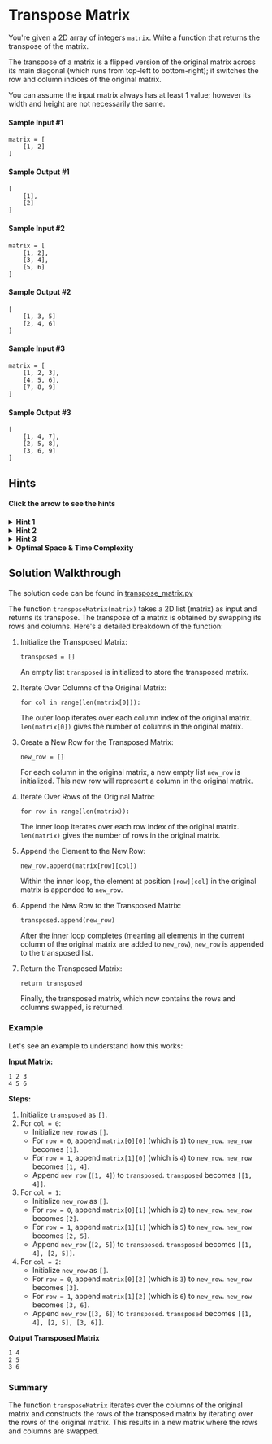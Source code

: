 # Transpose Matrix

You're given a 2D array of integers `matrix`. Write a function that returns the transpose of the matrix.

The transpose of a matrix is a flipped version of the original matrix across its main diagonal (which runs from top-left to bottom-right); it switches the row and column indices of the original matrix.

You can assume the input matrix always has at least 1 value; however its width and height are not necessarily the same.

#### Sample Input #1 

```
matrix = [
    [1, 2]
]
```

#### Sample Output #1

```
[
    [1],
    [2]
]
```

#### Sample Input #2

```
matrix = [
    [1, 2],
    [3, 4],
    [5, 6]
]
```

#### Sample Output #2

```
[
    [1, 3, 5]
    [2, 4, 6]
]
```

#### Sample Input #3

```
matrix = [
    [1, 2, 3],
    [4, 5, 6],
    [7, 8, 9]
]
```

#### Sample Output #3

```
[
    [1, 4, 7],
    [2, 5, 8],
    [3, 6, 9]
]
```

## Hints

#### Click the arrow to see the hints

<details>
  <summary><b>Hint 1</b></summary> 
The row and column indices of each entry in the matrix should be flipped. For example, the value at `matrix[1][2]` will be at `matrix[2][1]` in the transpose of the matrix.
</details>

<details>
  <summary><b>Hint 2</b></summary>  
Each column in the matrix should become a row in the transpose of the matrix. Each row in the matrix should become a column in the transpose of the matrix.
</details>

<details>
  <summary><b>Hint 3</b></summary>  
Try iterating one column at a time, and with each column, create a row of the values to add to the transpose of the matrix.
</details>

<details>
  <summary><b>Optimal Space & Time Complexity</b></summary>
O(w * h) time | O(w * h) space - where w is the width of the matrix and h is the height
</details>

## Solution Walkthrough

The solution code can be found in [transpose_matrix.py](https://github.com/KellzCodes/python_interview/blob/main/Data-Structures-and-Algorithms/Arrays/Easy-Array-Algorithms/Transpose-Matrix/transpose_matrix.py)

The function `transposeMatrix(matrix)` takes a 2D list (matrix) as input and returns its transpose. The transpose of a matrix is obtained by swapping its rows and columns. Here's a detailed breakdown of the function:

1. Initialize the Transposed Matrix:
    ```
   transposed = []
   ```
   An empty list `transposed` is initialized to store the transposed matrix.


2. Iterate Over Columns of the Original Matrix:
    ```
   for col in range(len(matrix[0])):
   ```
   The outer loop iterates over each column index of the original matrix. `len(matrix[0])` gives the number of columns in the original matrix.


3. Create a New Row for the Transposed Matrix:
    ```
   new_row = []
   ```
   For each column in the original matrix, a new empty list `new_row` is initialized. This new row will represent a column in the original matrix.


4. Iterate Over Rows of the Original Matrix:

    ```
   for row in range(len(matrix)):
   ```
   The inner loop iterates over each row index of the original matrix. `len(matrix)` gives the number of rows in the original matrix.


5. Append the Element to the New Row:

    ```
   new_row.append(matrix[row][col])
   ```
   Within the inner loop, the element at position `[row][col]` in the original matrix is appended to `new_row`.


6. Append the New Row to the Transposed Matrix:

    ```
   transposed.append(new_row)
   ```
   After the inner loop completes (meaning all elements in the current column of the original matrix are added to `new_row`), `new_row` is appended to the transposed list.


7. Return the Transposed Matrix:

    ```
   return transposed
   ```
   Finally, the transposed matrix, which now contains the rows and columns swapped, is returned.

### Example

Let's see an example to understand how this works:

**Input Matrix:**

```
1 2 3
4 5 6
```

**Steps:**

1. Initialize `transposed` as `[]`.
2. For `col = 0`:
    - Initialize `new_row` as `[]`.
    - For `row = 0`, append `matrix[0][0]` (which is `1`) to `new_row`. `new_row` becomes `[1]`.
    - For `row = 1`, append `matrix[1][0]` (which is `4`) to `new_row`. `new_row` becomes `[1, 4]`.
    - Append `new_row` (`[1, 4]`) to `transposed`. `transposed` becomes `[[1, 4]]`.
3. For `col = 1`:
    - Initialize `new_row` as `[]`.
    - For `row = 0`, append `matrix[0][1]` (which is `2`) to `new_row`. `new_row` becomes `[2]`.
    - For `row = 1`, append `matrix[1][1]` (which is `5`) to `new_row`. `new_row` becomes `[2, 5]`.
    - Append `new_row` (`[2, 5]`) to `transposed`. `transposed` becomes `[[1, 4], [2, 5]]`.
4. For `col = 2`:
    - Initialize `new_row` as `[]`.
    - For `row = 0`, append `matrix[0][2]` (which is `3`) to `new_row`. `new_row` becomes `[3]`.
    - For `row = 1`, append `matrix[1][2]` (which is `6`) to `new_row`. `new_row` becomes `[3, 6]`.
    - Append `new_row` (`[3, 6]`) to `transposed`. `transposed` becomes `[[1, 4], [2, 5], [3, 6]]`.

**Output Transposed Matrix**

```
1 4
2 5
3 6
```

### Summary

The function `transposeMatrix` iterates over the columns of the original matrix and constructs the rows of the transposed matrix by iterating over the rows of the original matrix. This results in a new matrix where the rows and columns are swapped.
